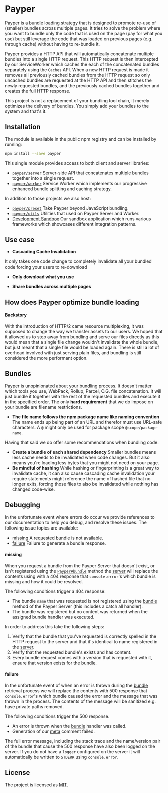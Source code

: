 # Payper

Payper is a bundle loading strategy that is designed to promote re-use of
(smaller) bundles across multiple pages. It tries to solve the problem where you
want to bundle only the code that is used on the page (pay for what you use) but
still leverage the code that was loaded on previous pages (e.g. through cache)
without having to re-bundle it.

Payper provides a HTTP API that will automatically concatenate multiple bundles
into a single HTTP request. This HTTP request is then intercepted by our
ServiceWorker which caches the each of the concatenated bundles separately using
the `Caches` API. When a new HTTP request is made it removes all previously
cached bundles from the HTTP request so only uncached bundles are requested at
the HTTP API and then stitches the newly requested bundles, and the previously
cached bundles together and creates the full HTTP response.

This project is not a replacement of your bundling tool chain, it merely
optimizes the delivery of bundles. You simply add your bundles to the system and
that's it.

## Installation

The module is available in the public npm registry and can be installed by
running:

```sh
npm install --save payper
```

This single module provides access to both client and server libraries:

- [`payper/server`][server] Server-side API that concatenates multiple
  bundles together into a single request.
- [`payper/worker`][worker] Service Worker which implements our
  progressive enhanced bundle splitting and caching strategy.

In addition to those projects we also host:

- [`payper/preset`][preset] Take Payper beyond JavaScript bundling.
- [`payper/utils`][utils] Utilities that used on Payper Server and Worker.
- [Development Sandbox][sandbox] Our sandbox application which runs
  various frameworks which showcases different integration patterns.

## Use case

- **Cascading Cache Invalidation**

It only takes one code change to completely invalidate all your bundled code
forcing your users to re-download

- **Only download what you use**

- **Share bundles across multiple pages**

## How does Payper optimize bundle loading

#### Backstory
With the introduction of HTTP/2 came resource multiplexing, it was supposed to
change the way we transfer assets to our users. We hoped that it allowed us to
step away from bundling and serve our files directly as this would mean that
a single file change wouldn't invalidate the whole bundle, but just meant that
a single file would be loaded again. There is still a lot of overhead involved
with just serving plain files, and bundling is still considered the more
performant option.

## Bundles

Payper is unopinionated about your bundling process. It doesn't matter which
tools you use, WebPack, Rollup, Parcel, O.G. file concatenation. It will just
bundle it together with the rest of the requested bundles and execute it in the
specified order. The only **hard requirement** that we do impose on your bundle
are filename restrictions.

- **The file name follows the npm package name like naming convention** The name
  ends up being part of an URL and therefor must use URL-safe characters. A `@`
  might only be used for package scope `@scope/package-name`.

Having that said we do offer some recommendations when bundling code:

- **Create a bundle of each shared dependency** Smaller bundles means less cache
  needs to be invalidated when code changes. But it also means you're loading
  less bytes that you might not need on your page.
- **Be mindful of hashing** While hashing or fingerprinting is a great way to
  invalidate cache, it can also cause cascading cache invalidation your require
  statements might reference the name of hashed file that no longer exits,
  forcing those files to also be invalidated while nothing has changed code-wise.

## Debugging

In the unfortunate event where errors do occur we provide references to our
documentation to help you debug, and resolve these issues. The following issue
topics are available:

- [missing](#missing) A requested bundle is not available.
- [failure](#failure) Failure to generate a bundle response.

#### missing

When you request a bundle from the Payper Server that doesn't exist, or isn't
registered using the [`Payper#bundle`][bundle] method the [server] will replace
the contents using with a 404 response that `console.error`'s which bundle is
missing and how it could be resolved.

The following conditions trigger a 404 response:

- The bundle `name` that was requested is not registered using the [bundle] method
  of the Payper Server (this includes a catch all handler).
- The bundle was registered but no content was returned when the assigned bundle
  handler was executed.

In order to address this take the following steps:

1. Verify that the bundle that you've requested is correctly spelled in the HTTP
   request to the server and that it's identical to name registered in the
   [server].
2. Verify that the requested bundle's exists and has content.
3. Every bundle request comes with a version that is requested with it, ensure
   that version exists for the bundle.

#### failure

In the unfortunate event of when an error is thrown during the [bundle] retrieval
process we will replace the contents with 500 response that `console.error`'s
which bundle caused the error and the message that was thrown in the process.
The contents of the message will be sanitized e.g. have private paths removed.

The following conditions trigger the 500 response.

- An error is thrown when the [bundle] handler was called.
- Generation of our [meta] comment failed.

The full error message, including the stack trace and the name/version pair of
the bundle that cause the 500 response have also been logged on the server. If
you do not have a `logger` configured on the server it will automatically be
written to `STDERR` using `console.error`.

## License

The project is licensed as [MIT](./LICENSE).

[server]: ./server/
[worker]: ./worker
[utils]: ./utils
[sandbox]: ./sandbox
[preset]: ./preset
[bundle]: ./server#adding-bundles-to-the-system
[based-on]: https://github.com/3rd-Eden/Spry-Configurator
[meta]: #meta-data
